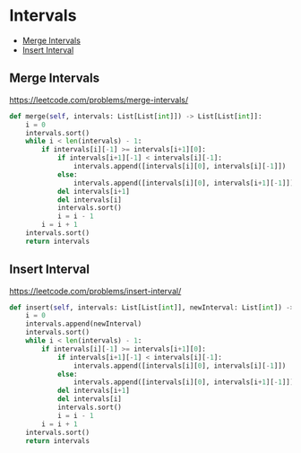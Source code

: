 # Intervals

+ [Merge Intervals](#merge-intervals)
+ [Insert Interval](#insert-interval)

[comment]: <> (Stop)

## Merge Intervals

https://leetcode.com/problems/merge-intervals/

```python
def merge(self, intervals: List[List[int]]) -> List[List[int]]:
    i = 0
    intervals.sort()
    while i < len(intervals) - 1:
        if intervals[i][-1] >= intervals[i+1][0]:
            if intervals[i+1][-1] < intervals[i][-1]:
                intervals.append([intervals[i][0], intervals[i][-1]])
            else:
                intervals.append([intervals[i][0], intervals[i+1][-1]])
            del intervals[i+1]
            del intervals[i]
            intervals.sort()
            i = i - 1
        i = i + 1
    intervals.sort()
    return intervals
```
## Insert Interval

https://leetcode.com/problems/insert-interval/

```python
def insert(self, intervals: List[List[int]], newInterval: List[int]) -> List[List[int]]:
    i = 0
    intervals.append(newInterval)
    intervals.sort()
    while i < len(intervals) - 1:
        if intervals[i][-1] >= intervals[i+1][0]:
            if intervals[i+1][-1] < intervals[i][-1]:
                intervals.append([intervals[i][0], intervals[i][-1]])
            else:
                intervals.append([intervals[i][0], intervals[i+1][-1]])
            del intervals[i+1]
            del intervals[i]
            intervals.sort()
            i = i - 1
        i = i + 1
    intervals.sort()
    return intervals
```
